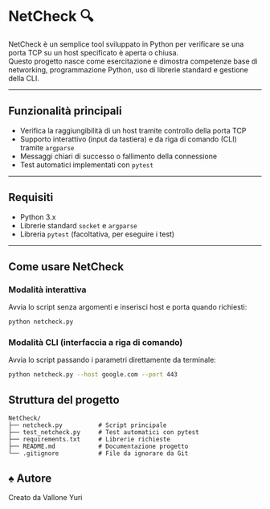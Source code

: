 # NetCheck 🔍

NetCheck è un semplice tool sviluppato in Python per verificare se una porta TCP su un host specificato è aperta o chiusa.  
Questo progetto nasce come esercitazione e dimostra competenze base di networking, programmazione Python, uso di librerie standard e gestione della CLI.

---

## Funzionalità principali

- Verifica la raggiungibilità di un host tramite controllo della porta TCP
- Supporto interattivo (input da tastiera) e da riga di comando (CLI) tramite `argparse`
- Messaggi chiari di successo o fallimento della connessione
- Test automatici implementati con `pytest`

---

## Requisiti

- Python 3.x
- Librerie standard `socket` e `argparse`
- Libreria `pytest` (facoltativa, per eseguire i test)

---

## Come usare NetCheck

### Modalità interattiva

Avvia lo script senza argomenti e inserisci host e porta quando richiesti:

```bash
python netcheck.py
```

### Modalità CLI (interfaccia a riga di comando)

Avvia lo script passando i parametri direttamente da terminale:

```bash
python netcheck.py --host google.com --port 443
```

## Struttura del progetto
```
NetCheck/
├── netcheck.py          # Script principale
├── test_netcheck.py     # Test automatici con pytest
├── requirements.txt     # Librerie richieste
├── README.md            # Documentazione progetto
└── .gitignore           # File da ignorare da Git
```
## ♠ Autore
Creato da Vallone Yuri 